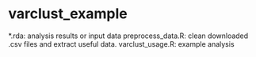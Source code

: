 # varclust_example

*.rda: analysis results or input data
preprocess_data.R: clean downloaded .csv files and extract useful data.
varclust_usage.R: example analysis
